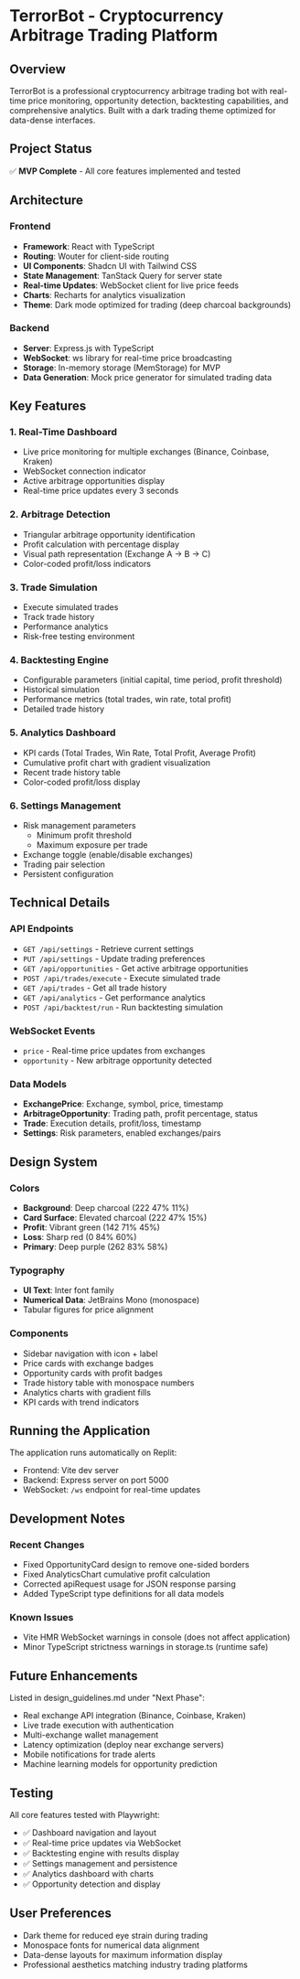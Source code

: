 # TerrorBot - Cryptocurrency Arbitrage Trading Platform

## Overview
TerrorBot is a professional cryptocurrency arbitrage trading bot with real-time price monitoring, opportunity detection, backtesting capabilities, and comprehensive analytics. Built with a dark trading theme optimized for data-dense interfaces.

## Project Status
✅ **MVP Complete** - All core features implemented and tested

## Architecture

### Frontend
- **Framework**: React with TypeScript
- **Routing**: Wouter for client-side routing
- **UI Components**: Shadcn UI with Tailwind CSS
- **State Management**: TanStack Query for server state
- **Real-time Updates**: WebSocket client for live price feeds
- **Charts**: Recharts for analytics visualization
- **Theme**: Dark mode optimized for trading (deep charcoal backgrounds)

### Backend
- **Server**: Express.js with TypeScript
- **WebSocket**: ws library for real-time price broadcasting
- **Storage**: In-memory storage (MemStorage) for MVP
- **Data Generation**: Mock price generator for simulated trading data

## Key Features

### 1. Real-Time Dashboard
- Live price monitoring for multiple exchanges (Binance, Coinbase, Kraken)
- WebSocket connection indicator
- Active arbitrage opportunities display
- Real-time price updates every 3 seconds

### 2. Arbitrage Detection
- Triangular arbitrage opportunity identification
- Profit calculation with percentage display
- Visual path representation (Exchange A → B → C)
- Color-coded profit/loss indicators

### 3. Trade Simulation
- Execute simulated trades
- Track trade history
- Performance analytics
- Risk-free testing environment

### 4. Backtesting Engine
- Configurable parameters (initial capital, time period, profit threshold)
- Historical simulation
- Performance metrics (total trades, win rate, total profit)
- Detailed trade history

### 5. Analytics Dashboard
- KPI cards (Total Trades, Win Rate, Total Profit, Average Profit)
- Cumulative profit chart with gradient visualization
- Recent trade history table
- Color-coded profit/loss display

### 6. Settings Management
- Risk management parameters
  - Minimum profit threshold
  - Maximum exposure per trade
- Exchange toggle (enable/disable exchanges)
- Trading pair selection
- Persistent configuration

## Technical Details

### API Endpoints
- `GET /api/settings` - Retrieve current settings
- `PUT /api/settings` - Update trading preferences
- `GET /api/opportunities` - Get active arbitrage opportunities
- `POST /api/trades/execute` - Execute simulated trade
- `GET /api/trades` - Get all trade history
- `GET /api/analytics` - Get performance analytics
- `POST /api/backtest/run` - Run backtesting simulation

### WebSocket Events
- `price` - Real-time price updates from exchanges
- `opportunity` - New arbitrage opportunity detected

### Data Models
- **ExchangePrice**: Exchange, symbol, price, timestamp
- **ArbitrageOpportunity**: Trading path, profit percentage, status
- **Trade**: Execution details, profit/loss, timestamp
- **Settings**: Risk parameters, enabled exchanges/pairs

## Design System

### Colors
- **Background**: Deep charcoal (222 47% 11%)
- **Card Surface**: Elevated charcoal (222 47% 15%)
- **Profit**: Vibrant green (142 71% 45%)
- **Loss**: Sharp red (0 84% 60%)
- **Primary**: Deep purple (262 83% 58%)

### Typography
- **UI Text**: Inter font family
- **Numerical Data**: JetBrains Mono (monospace)
- Tabular figures for price alignment

### Components
- Sidebar navigation with icon + label
- Price cards with exchange badges
- Opportunity cards with profit badges
- Trade history table with monospace numbers
- Analytics charts with gradient fills
- KPI cards with trend indicators

## Running the Application

The application runs automatically on Replit:
- Frontend: Vite dev server
- Backend: Express server on port 5000
- WebSocket: `/ws` endpoint for real-time updates

## Development Notes

### Recent Changes
- Fixed OpportunityCard design to remove one-sided borders
- Fixed AnalyticsChart cumulative profit calculation
- Corrected apiRequest usage for JSON response parsing
- Added TypeScript type definitions for all data models

### Known Issues
- Vite HMR WebSocket warnings in console (does not affect application)
- Minor TypeScript strictness warnings in storage.ts (runtime safe)

## Future Enhancements
Listed in design_guidelines.md under "Next Phase":
- Real exchange API integration (Binance, Coinbase, Kraken)
- Live trade execution with authentication
- Multi-exchange wallet management
- Latency optimization (deploy near exchange servers)
- Mobile notifications for trade alerts
- Machine learning models for opportunity prediction

## Testing
All core features tested with Playwright:
- ✅ Dashboard navigation and layout
- ✅ Real-time price updates via WebSocket
- ✅ Backtesting engine with results display
- ✅ Settings management and persistence
- ✅ Analytics dashboard with charts
- ✅ Opportunity detection and display

## User Preferences
- Dark theme for reduced eye strain during trading
- Monospace fonts for numerical data alignment
- Data-dense layouts for maximum information display
- Professional aesthetics matching industry trading platforms
